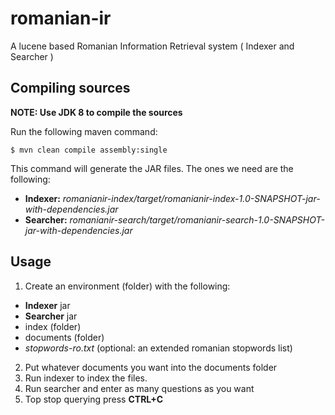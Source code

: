 # romanian-ir
A lucene based Romanian Information Retrieval system ( Indexer and Searcher )

## Compiling sources
<p><b>NOTE: Use JDK 8 to compile the sources</b></p>
Run the following maven command:<br/>
<p><code>$ mvn clean compile assembly:single</code></p>
<p>This command will generate the JAR files. The ones we need are the following:</p>

* <b>Indexer:</b> <i>romanianir-index/target/romanianir-index-1.0-SNAPSHOT-jar-with-dependencies.jar</i><br/>
* <b>Searcher:</b> <i>romanianir-search/target/romanianir-search-1.0-SNAPSHOT-jar-with-dependencies.jar</i><br/>

## Usage
1. Create an environment (folder) with the following:
  * <b>Indexer</b> jar
  * <b>Searcher</b> jar
  * index (folder)
  * documents (folder)
  * <i>stopwords-ro.txt</i> (optional: an extended romanian stopwords list)
2. Put whatever documents you want into the documents folder
3. Run indexer to index the files.
4. Run searcher and enter as many questions as you want
5. Top stop querying press <b>CTRL+C</b>
